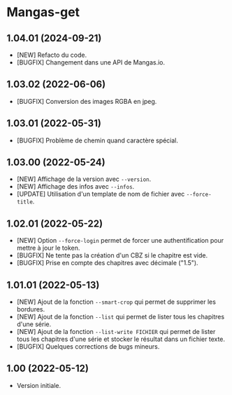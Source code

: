# Mangas-get

## 1.04.01 (2024-09-21)
- [NEW] Refacto du code.
- [BUGFIX] Changement dans une API de Mangas.io.

## 1.03.02 (2022-06-06)
- [BUGFIX] Conversion des images RGBA en jpeg.

## 1.03.01 (2022-05-31)
- [BUGFIX] Problème de chemin quand caractère spécial.

## 1.03.00 (2022-05-24)
- [NEW] Affichage de la version avec `--version`. 
- [NEW] Affichage des infos avec `--infos`. 
- [UPDATE] Utilisation d'un template de nom de fichier avec `--force-title`.

## 1.02.01 (2022-05-22)
- [NEW] Option `--force-login` permet de forcer une authentification pour mettre à jour le token. 
- [BUGFIX] Ne tente pas la création d'un CBZ si le chapitre est vide.
- [BUGFIX] Prise en compte des chapitres avec décimale ("1.5").  

## 1.01.01 (2022-05-13)
- [NEW] Ajout de la fonction `--smart-crop` qui permet de supprimer les bordures.
- [NEW] Ajout de la fonction `--list` qui permet de lister tous les chapitres d'une série.
- [NEW] Ajout de la fonction `--list-write FICHIER` qui permet de lister tous les chapitres d'une série et stocker le résultat dans un fichier texte.
- [BUGFIX] Quelques corrections de bugs mineurs.

## 1.00 (2022-05-12)
- Version initiale.